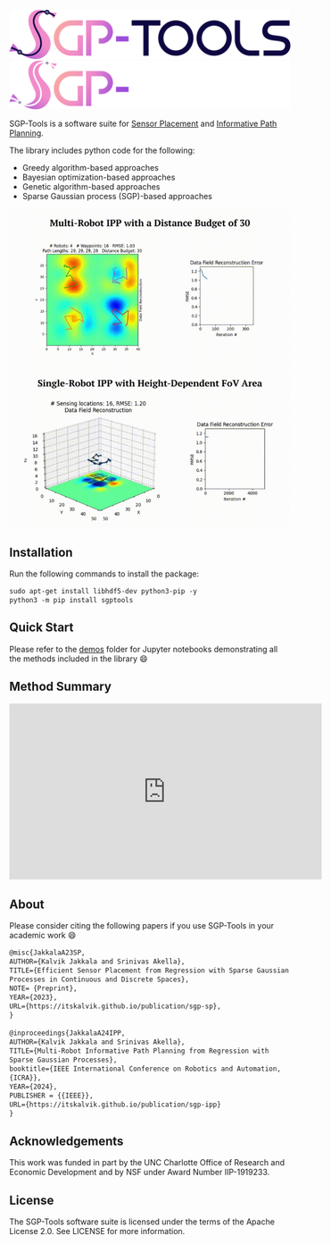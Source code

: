 ![Image title](assets/SGP-Tools.png#only-light)
![Image title](assets/logo_dark.png#only-dark)

SGP-Tools is a software suite for [Sensor Placement](https://itskalvik.com/publication/sgp-sp) and [Informative Path Planning](https://itskalvik.com/publication/sgp-ipp).

The library includes python code for the following:

- Greedy algorithm-based approaches
- Bayesian optimization-based approaches
- Genetic algorithm-based approaches
- Sparse Gaussian process (SGP)-based approaches

<p align="center"><img src="assets/point_sensing.gif"><img src="assets/non-point_sensing.gif"></p>

## Installation
Run the following commands to install the package:

```
sudo apt-get install libhdf5-dev python3-pip -y
python3 -m pip install sgptools
```

## Quick Start
Please refer to the [demos](https://github.com/itskalvik/sgp-tools/tree/master/demos) folder for Jupyter notebooks demonstrating all the methods included in the library 😄

## Method Summary
<p align="center"><div class="video-con"><iframe width="560" height="315" src="https://www.youtube.com/embed/G-RKFa1vNHM?si=PLmrmkCwXRj7mc4A" title="YouTube video player" frameborder="0" allow="accelerometer; autoplay; clipboard-write; encrypted-media; gyroscope; picture-in-picture; web-share" referrerpolicy="strict-origin-when-cross-origin" allowfullscreen></iframe></div></p>

## About
Please consider citing the following papers if you use SGP-Tools in your academic work 😄

```
@misc{JakkalaA23SP,
AUTHOR={Kalvik Jakkala and Srinivas Akella},
TITLE={Efficient Sensor Placement from Regression with Sparse Gaussian Processes in Continuous and Discrete Spaces},
NOTE= {Preprint},
YEAR={2023},
URL={https://itskalvik.github.io/publication/sgp-sp},
}

@inproceedings{JakkalaA24IPP,
AUTHOR={Kalvik Jakkala and Srinivas Akella},
TITLE={Multi-Robot Informative Path Planning from Regression with Sparse Gaussian Processes},
booktitle={IEEE International Conference on Robotics and Automation, {ICRA}},
YEAR={2024},
PUBLISHER = {{IEEE}},
URL={https://itskalvik.github.io/publication/sgp-ipp}
}
``` 

## Acknowledgements
This work was funded in part by the UNC Charlotte Office of Research and Economic Development and by NSF under Award Number IIP-1919233.

## License
The SGP-Tools software suite is licensed under the terms of the Apache License 2.0.
See LICENSE for more information.
